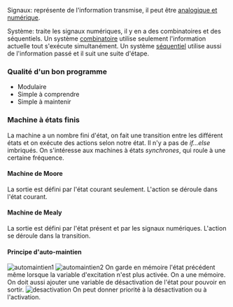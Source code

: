 Signaux: représente de l'information transmise, il peut être [analogique et numérique](../APP1/Systèmes%20numériques.md#Signaux%20analogiques%20et%20numériques).

Système: traite les signaux numériques, il y en a des combinatoires et des séquentiels. Un système [combinatoire](../APP1/Conception%20d'un%20système%20combinatoire.md) utilise seulement l'information actuelle tout s'exécute simultanément. Un système [séquentiel](../APP3/S2APP3.md) utilise aussi de l'information passé et il suit une suite d'étape.

### Qualité d'un bon programme
- Modulaire
- Simple à comprendre
- Simple à maintenir
### Machine à états finis
La machine a un nombre fini d'état, on fait une transition entre les différent états et on exécute des actions selon notre état. Il n'y a pas de *if...else* imbriqués. On s'intéresse aux machines à états *synchrones*, qui roule à une certaine fréquence.
#### Machine de Moore
La sortie est défini par l'état courant seulement. L'action se déroule dans l'état courant.
#### Machine de Mealy
La sortie est défini par l'état présent et par les signaux numériques. L'action se déroule dans la transition.
#### Principe d'auto-maintien

![automaintien1](Images/automaintien1.png)
![automaintien2](Images/automaintien2.png)
On garde en mémoire l'état précédent même lorsque la variable d'excitation n'est plus activée. On a une mémoire. On doit aussi ajouter une variable de désactivation de l'état pour pouvoir en sortir. ![desactivation](Images/desactivation.png)
On peut donner priorité à la désactivation ou à l'activation.